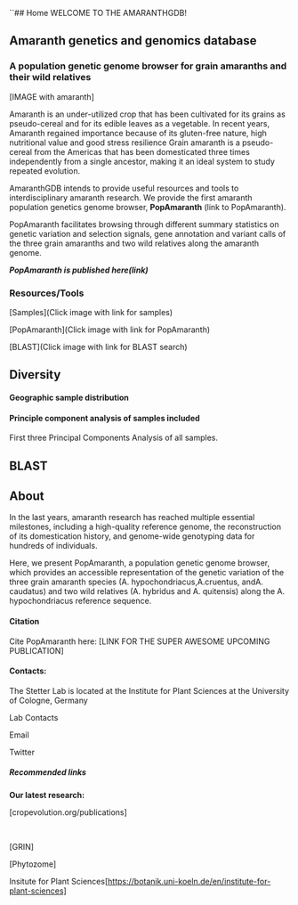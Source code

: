 ``## Home
WELCOME TO THE AMARANTHGDB!

## Amaranth genetics and genomics database
### A population genetic genome browser for grain amaranths and their wild relatives


[IMAGE with amaranth]



Amaranth is an under-utilized crop that has been cultivated for its grains as pseudo-cereal and for its edible leaves as a vegetable.
In recent years, Amaranth regained importance because of its gluten-free nature, high nutritional value and good stress resilience
Grain amaranth is a pseudo-cereal from the Americas that has been domesticated three times independently from a single ancestor, making it an ideal system to study repeated evolution.

AmaranthGDB intends to provide useful resources and tools to interdisciplinary  amaranth research. We provide the first amaranth population genetics genome browser, **PopAmaranth** (link to PopAmaranth).

PopAmaranth facilitates browsing through different summary statistics on genetic variation and selection signals, gene annotation and variant calls of the three grain amaranths and two wild relatives along the amaranth genome.

*__PopAmaranth is published here(link)__*


### Resources/Tools

[Samples](Click image with link for samples)

[PopAmaranth](Click image with link for PopAmaranth)

[BLAST](Click image with link for BLAST search)




## Diversity



#### Geographic sample  distribution


####  Principle component analysis of samples included
First three Principal Components Analysis of all samples.

## BLAST



## About

In the last years, amaranth research has reached multiple essential milestones, including a high-quality reference genome, the reconstruction of its domestication history, and genome-wide genotyping data for hundreds of individuals.

Here, we present PopAmaranth, a population genetic genome browser, which provides an accessible representation of the genetic variation of the three grain amaranth species (A. hypochondriacus,A.cruentus, andA. caudatus) and two wild relatives (A. hybridus and A. quitensis) along the A. hypochondriacus reference sequence.


#### Citation
Cite PopAmaranth here: [LINK FOR THE SUPER AWESOME UPCOMING PUBLICATION]

#### Contacts:
The Stetter Lab is located at the Institute for Plant Sciences at the University of Cologne, Germany

Lab Contacts

Email

Twitter



##### Recommended links
__Our latest research:__

[cropevolution.org/publications]

<br>

[GRIN]

[Phytozome]

Insitute for Plant Sciences[https://botanik.uni-koeln.de/en/institute-for-plant-sciences]

